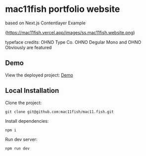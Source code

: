 # mac11fish portfolio website
based on Next.js Contentlayer Example

(https://mac11fish.vercel.app/images/ss.mac11fish.website.png)


typeface credits: 
OHNO Type Co.
OHNO Degular Mono and OHNO Obviously are featured

## Demo

View the deployed project: [Demo](https://mac11fish.vercel.app/)


## Local Installation

Clone the project:

    git clone git@github.com:mac11fish/mac11.fish.git

Install dependencies:

    npm i

Run dev server:

    npm run dev
